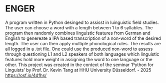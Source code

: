 # ENGER
A program written in Python desinged to assisst in luinguistic field studies. The user can choose a word with a length between 1 to 6 syllables. The program then randomly combines linguistic features from German and English to genereate a IPA based transcription of a non-word of the desired length. The user can then apply multiple phonological rules. The results are all logged in a .txt file. One could use the produced non-word to assess through questioning L1 and L2 speakers of both languages which linguistic features hold more weight in assigning the word to one language or the other. This project was created in the context of the seminar ‘Python for Linguists’ by Prof. Dr. Kevin Tang at HHU University Düsseldorf. - 2025 https://osf.io/4dfhs/ 
